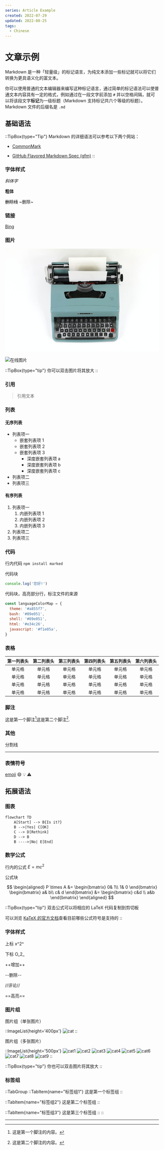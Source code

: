 ```yaml
---
series: Article Example
created: 2022-07-29
updated: 2022-08-25
tags:
  - Chinese
---
```


# 文章示例

Markdown 是一种「轻量级」的标记语言，为纯文本添加一些标记就可以将它们转换为更具语义化的富文本。

你可以使用普通的文本编辑器来编写这种标记语言，通过简单的标记语法可以使普通文本内容具有一定的格式，例如通过在一段文字前添加 `#` 并以空格间隔，就可以将该段文字**标记**为一级标题（Markdown 支持标记共六个等级的标题）。Markdown 文件的后缀名是 `.md`

## 基础语法

::TipBox{type="Tip"}
Markdown 的详细语法可以参考以下两个网站：

* [CommonMark](https://commonmark.org/)

* [GitHub Flavored Markdown Spec (gfm)](https://github.github.com/gfm/)
::

### 字体样式

*斜体字*

**粗体**

~~删除线~~ ~删除~

### 链接

[Bing](https://www.bing.com/)

### 图片

![本地图片](./images/typewriter.jpg)

![在线图片](http://placekitten.com/600/300)

::TipBox{type="tip"}
你可以双击图片将其放大
::

### 引用

> 引用文本

### 列表

#### 无序列表

* 列表项一
  * 嵌套列表项 1
  * 嵌套列表项 2
  * 嵌套列表项 3
    * 深度嵌套列表项 a
    * 深度嵌套列表项 b
    * 深度嵌套列表项 c
* 列表项二
* 列表项三

#### 有序列表

1. 列表项一
    1. 内嵌列表项 1
    2. 内嵌列表项 2
    3. 内嵌列表项 3
2. 列表项二
3. 列表项三


### 代码

行内代码 `npm install marked`

代码块

```javascript
console.log('您好!')
```

代码块，高亮部分行，标注文件的来源

```javascript [/components/content/ProseCode.vue] {2-4, 6}
const languageColorMap = {
  theme: '#a855f7',
  bash: '#89e051',
  shell: '#89e051',
  html: '#e34c26',
  javascript: '#f1e05a',
}
```

### 表格

| 第一列表头 | 第二列表头 | 第三列表头 | 第四列表头 | 第五列表头 | 第六列表头 |
| :---: | :---: | :---: | :---: | :---: | :---: |
| 单元格 | 单元格 | 单元格 | 单元格 | 单元格 | 单元格 |
| 单元格 | 单元格 | 单元格 | 单元格 | 单元格 | 单元格 |
| 单元格 | 单元格 | 单元格 | 单元格 | 单元格 | 单元格 |
| 单元格 | 单元格 | 单元格 | 单元格 | 单元格 | 单元格 |

### 脚注

这是第一个脚注[^1]这是第二个脚注[^2].

### 其他

分割线

---

### 表情符号

[emoji](https://www.webfx.com/tools/emoji-cheat-sheet/) :smile: :bulb: :warning:

## 拓展语法

### 图表

```mermaid
flowchart TD
    A[Start] --> B{Is it?}
    B -->|Yes| C[OK]
    C --> D[Rethink]
    D --> B
    B ---->|No| E[End]
```

### 数学公式
行内的公式 $E=mc^2$

公式块

$$
\begin{aligned}
P \times A
&=
\begin{bmatrix}
  0& 1\\
  1& 0
\end{bmatrix}
\begin{bmatrix}
  a& b\\
  c& d
\end{bmatrix}
&=
\begin{bmatrix}
  c&d \\
  a&b
\end{bmatrix}
\end{aligned}
$$

::TipBox{type="tip"}
双击公式可以将相应的 LaTeX 代码复制到剪切板

可以浏览 [KaTeX 的官方文档](https://katex.org/docs/supported.html)查看目前哪些公式符号是支持的
::

### 字体样式

上标 x^2^

下标 O_2_

++增加++

--删除--

//评论//

==高亮==

### 图片组

图片组（单张图片）

::ImageList{height='400px'}
![cat](http://placekitten.com/600/400)
::

图片组（多张图片）

::ImageList{height='500px'}
![cat1](http://placekitten.com/200)
![cat2](http://placekitten.com/600)
![cat3](http://placekitten.com/400)
![cat4](http://placekitten.com/500)
![cat5](http://placekitten.com/800)
![cat6](http://placekitten.com/1080)
![cat7](http://placekitten.com/800/1000)
![cat8](http://placekitten.com/600/800)
![cat9](http://placekitten.com/1000)
::

::TipBox{type="tip"}
你也可以双击图片将其放大
::

### 标签组

::TabGroup
  ::TabItem{name="标签组1"}
  这是第一个标签组
  ::

  ::TabItem{name="标签组2"}
  这是第二个标签组
  ::

  ::TabItem{name="标签组3"}
  这是第三个标签组
  ::
::

---

[^1]: 这是第一个脚注的内容。
[^2]: 这是第二个脚注的内容。
